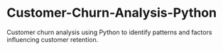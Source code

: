 # Customer-Churn-Analysis-Python
Customer churn analysis using Python to identify patterns and factors influencing customer retention.
